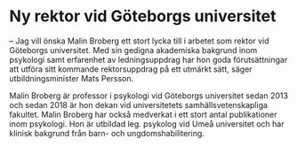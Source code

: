 # Ny rektor vid Göteborgs universitet

– Jag vill önska Malin Broberg ett stort lycka till i arbetet som rektor vid Göteborgs universitet. Med sin gedigna akademiska bakgrund inom psykologi samt erfarenhet av ledningsuppdrag har hon goda förutsättningar att utföra sitt kommande rektorsuppdrag på ett utmärkt sätt, säger utbildningsminister Mats Persson.

Malin Broberg är professor i psykologi vid Göteborgs universitet sedan 2013 och sedan 2018 är hon dekan vid universitetets samhällsvetenskapliga fakultet. Malin Broberg har också medverkat i ett stort antal publikationer inom psykologi. Hon är utbildad leg. psykolog vid Umeå universitet och har klinisk bakgrund från barn\- och ungdomshabilitering.
